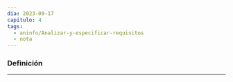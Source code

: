 ```yaml
---
dia: 2023-09-17
capitulo: 4
tags:
  - aninfo/Analizar-y-especificar-requisitos
  - nota
---
```

### Definición
---
